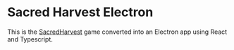 # Sacred Harvest Electron

This is the [SacredHarvest](https://github.com/Wake1st/SacredHarvest) game converted into an Electron app using React and Typescript.
